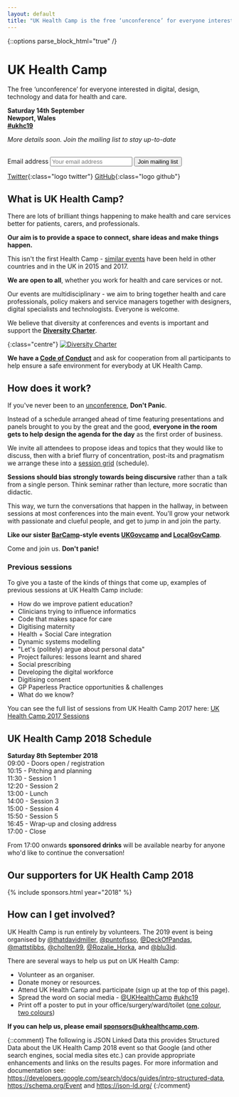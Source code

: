 ```yaml
---
layout: default
title: "UK Health Camp is the free ‘unconference’ for everyone interested in digital, design and data for health and care"
---
```

{::options parse_block_html="true" /}
<div class="jumbotron">


# UK Health Camp
The free ‘unconference’ for everyone interested in digital, design, technology and data for health and care.

**Saturday 14th September  
Newport, Wales     
[#ukhc19](https://twitter.com/search?q=%23ukhc19)**

_More details soon. Join the mailing list to stay up-to-date_

<!--
<p><tito-button class="get-tickets" event="ukhealthcamp/2018" ssl-check-disabled>
    <a href="https://ti.to/ukhealthcamp/2018" class="btn btn-success">Get Tickets</a>
</tito-button></p>

_See the **[event page](/events/2018)** for more details about the day._
-->

<br>
<form action="//ukhealthcamp.us11.list-manage.com/subscribe/post?u=d6e1cdf0510d674a480518c55&amp;id=359b65b939" method="post">
<label class="sr-only" for="mce-EMAIL">Email address</label>
<input type="email" name="EMAIL" id="mce-EMAIL" placeholder="Your email address">
<button type="submit" class="btn btn-info" name="subscribe" id="mc-embedded-subscribe">Join mailing list</button>
</form>

[Twitter](https://twitter.com/UKHealthCamp){:class="logo twitter"}
[GitHub](https://github.com/UKHealthCamp){:class="logo github"}


</div>
<!--
<div class="section cta">


[Sponsor Us &raquo;](/sponsorship){:class="btn btn-white"}


</div>
-->
<div class="section">


## What is UK Health Camp?
There are lots of brilliant things happening to make health and care services better for patients, carers, and professionals.

**Our aim is to provide a space to connect, share ideas and make things happen.**

This isn't the first Health Camp - [similar events](https://en.wikipedia.org/wiki/HealthCamp) have been held in other countries and in the UK in 2015 and 2017.

**We are open to all**, whether you work for health and care services or not.

Our events are multidisciplinary - we aim to bring together health and care professionals, policy makers and service managers together with designers, digital specialists and technologists. Everyone is welcome.

We believe that diversity at conferences and events is important and support the **[Diversity Charter](https://diversitycharter.org/)**.  

{:class="centre"}
[![Diversity Charter](images/diversitycharter_small.png)](https://diversitycharter.org/)  

**We have a [Code of Conduct](/code-of-conduct)** and ask for cooperation from all participants to help ensure a safe environment for everybody at UK Health Camp.


</div>
<div class="section blue">


## How does it work?
If you've never been to an [unconference](https://en.wikipedia.org/wiki/Unconference), **Don't Panic**.

Instead of a schedule arranged ahead of time featuring presentations and panels brought to you by the great and the good, **everyone in the room gets to help design the agenda for the day** as the first order of business.

We invite all attendees to propose ideas and topics that they would like to discuss, then with a brief flurry of concentration, post-its and pragmatism we arrange these into a [session grid](https://twitter.com/puntofisso/status/914074219998269440) (schedule). 

**Sessions should bias strongly towards being discursive** rather than a talk from a single person. Think seminar rather than lecture, more socratic than didactic.

This way, we turn the conversations that happen in the hallway, in between sessions at most conferences into the main event. You'll grow your network with passionate and clueful people, and get to jump in and join the party.

**Like our sister [BarCamp](http://barcamp.org)-style events [UKGovcamp](http://www.ukgovcamp.com) and [LocalGovCamp](http://localgovdigital.info/localgovcamp/)**.

Come and join us. **Don't panic!**

### Previous sessions

To give you a taste of the kinds of things that come up, examples of previous sessions at UK Health Camp include:

- How do we improve patient education?
- Clinicians trying to influence informatics
- Code that makes space for care
- Digitising maternity
- Health + Social Care integration
- Dynamic systems modelling
- "Let's (politely) argue about personal data"
- Project failures: lessons learnt and shared
- Social prescribing
- Developing the digital workforce
- Digitising consent
- GP Paperless Practice opportunities & challenges
- What do we know?

You can see the full list of sessions from UK Health Camp 2017 here: [UK Health Camp 2017 Sessions](https://docs.google.com/spreadsheets/d/14FVFi-82xhQgJpUsZKnKbmLxlOJTTTyed2wKy6O32XI)

</div>
<div class="section orange">


## UK Health Camp 2018 Schedule

**Saturday 8th September 2018**  
09:00 - Doors open / registration  
10:15 - Pitching and planning   
11:30 - Session 1  
12:20 - Session 2  
13:00 - Lunch  
14:00 - Session 3  
15:00 - Session 4  
15:50 - Session 5  
16:45 - Wrap-up and closing address  
17:00 - Close

From 17:00 onwards **sponsored drinks** will be available nearby for anyone who'd like to continue the conversation!


</div>
<div class="section">


## Our supporters for UK Health Camp 2018
{% include sponsors.html year="2018" %}

<!--
Want to sponsor UK Health Camp 2018? Email <sponsors@ukhealthcamp.com>

[Sponsor Us &raquo;](/sponsorship){:class="btn btn-danger btn-sponsor"}
-->


</div>
<div class="section blue">


## How can I get involved?
UK Health Camp is run entirely by volunteers. The 2019 event is being organised by [@thatdavidmiller](https://twitter.com/thatdavidmiller), [@puntofisso](https://twitter.com/puntofisso), [@DeckOfPandas](https://twitter.com/deckofpandas), [@mattstibbs](https://twitter.com/mattstibbs), [@cholten99](https://twitter.com/cholten99), [@Rozalie_Horka](https://twitter.com/Rozalie_Horka), and [@blu3id](https://twitter.com/blu3id).

There are several ways to help us put on UK Health Camp:
- Volunteer as an organiser.
- Donate money or resources.
- Attend UK Health Camp and participate (sign up at the top of this page).
- Spread the word on social media - [@UKHealthCamp](https://twitter.com/UKHealthCamp) [#ukhc19](https://twitter.com/search?q=%23ukhc19)
- Print off a poster to put in your office/surgery/ward/toilet ([one colour](branding/posters/2019/poster_mono.pdf), [two colours](branding/posters/2019/poster_twocolours.pdf))

**If you can help us, please email <sponsors@ukhealthcamp.com>.**

<!--
[Sponsor Us &raquo;](/sponsorship){:class="btn btn-danger btn-sponsor"}
-->

</div>


{::comment}
    The following is JSON Linked Data this provides Structured Data about the UK
    Health Camp 2018 event so that Google (and other search engines, social media
    sites etc.) can provide appropriate enhancements and links on the results pages.
    For more information and documentation see:
    https://developers.google.com/search/docs/guides/intro-structured-data,
    https://schema.org/Event and https://json-ld.org/
{:/comment}
<script type="application/ld+json">
{
  "@context": "http://schema.org",
  "@type": "Event",
  "description": "UK Health Camp the free ‘unconference’ on digital, design and data for health and care. Come and enjoy a full day having conversations about #health, #digital, #nhs, and more. Register at ukhealthcamp.com",
  "image": "https://ukhealthcamp.com/images/ukhealthcamp-square.png",
  "location": {
    "@type": "Place",
    "address": {
      "@type": "PostalAddress",
      "addressLocality": "Manchester",
      "addressRegion": "Greater Manchester",
      "postalCode": "M4 4BF",
      "streetAddress": "2 Federation Street"
    },
    "name": "The Federation"
  },
  "name": "UK Health Camp 2018",
  "offers": {
    "@type": "Offer",
    "price": "0.00",
    "priceCurrency": "GBP",
    "url": "https://ti.to/ukhealthcamp/2018"
  },
  "startDate": "2018-09-08T09:30",
  "endDate": "2018-09-08T17:30"
}
</script>
